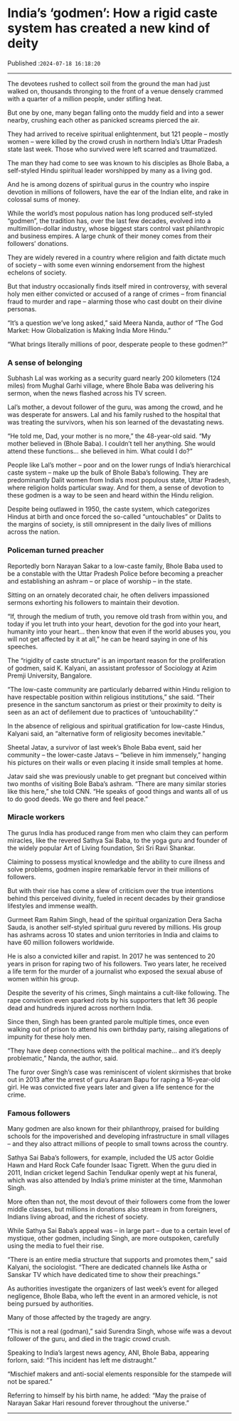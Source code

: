 # India’s ‘godmen’: How a rigid caste system has created a new kind of deity

Published :`2024-07-18 16:18:20`

---

The devotees rushed to collect soil from the ground the man had just walked on, thousands thronging to the front of a venue densely crammed with a quarter of a million people, under stifling heat.

But one by one, many began falling onto the muddy field and into a sewer nearby, crushing each other as panicked screams pierced the air.

They had arrived to receive spiritual enlightenment, but 121 people – mostly women – were killed by the crowd crush in northern India’s Uttar Pradesh state last week. Those who survived were left scarred and traumatized.

The man they had come to see was known to his disciples as Bhole Baba, a self-styled Hindu spiritual leader worshipped by many as a living god.

And he is among dozens of spiritual gurus in the country who inspire devotion in millions of followers, have the ear of the Indian elite, and rake in colossal sums of money.

While the world’s most populous nation has long produced self-styled “godmen”, the tradition has, over the last few decades, evolved into a multimillion-dollar industry, whose biggest stars control vast philanthropic and business empires. A large chunk of their money comes from their followers’ donations.

They are widely revered in a country where religion and faith dictate much of society – with some even winning endorsement from the highest echelons of society.

But that industry occasionally finds itself mired in controversy, with several holy men either convicted or accused of a range of crimes – from financial fraud to murder and rape – alarming those who cast doubt on their divine personas.

“It’s a question we’ve long asked,” said Meera Nanda, author of “The God Market: How Globalization is Making India More Hindu.”

“What brings literally millions of poor, desperate people to these godmen?”

### A sense of belonging

Subhash Lal was working as a security guard nearly 200 kilometers (124 miles) from Mughal Garhi village, where Bhole Baba was delivering his sermon, when the news flashed across his TV screen.

Lal’s mother, a devout follower of the guru, was among the crowd, and he was desperate for answers. Lal and his family rushed to the hospital that was treating the survivors, when his son learned of the devastating news.

“He told me, Dad, your mother is no more,” the 48-year-old said. “My mother believed in (Bhole Baba). I couldn’t tell her anything. She would attend these functions… she believed in him. What could I do?”

People like Lal’s mother – poor and on the lower rungs of India’s hierarchical caste system – make up the bulk of Bhole Baba’s following. They are predominantly Dalit women from India’s most populous state, Uttar Pradesh, where religion holds particular sway. And for them, a sense of devotion to these godmen is a way to be seen and heard within the Hindu religion.

Despite being outlawed in 1950, the caste system, which categorizes Hindus at birth and once forced the so-called “untouchables” or Dalits to the margins of society, is still omnipresent in the daily lives of millions across the nation.

### Policeman turned preacher

Reportedly born Narayan Sakar to a low-caste family, Bhole Baba used to be a constable with the Uttar Pradesh Police before becoming a preacher and establishing an ashram – or place of worship – in the state.

Sitting on an ornately decorated chair, he often delivers impassioned sermons exhorting his followers to maintain their devotion.

“If, through the medium of truth, you remove old trash from within you, and today if you let truth into your heart, devotion for the god into your heart, humanity into your heart… then know that even if the world abuses you, you will not get affected by it at all,” he can be heard saying in one of his speeches.

The “rigidity of caste structure” is an important reason for the proliferation of godmen, said K. Kalyani, an assistant professor of Sociology at Azim Premji University, Bangalore.

“The low-caste community are particularly debarred within Hindu religion to have respectable position within religious institutions,” she said. “Their presence in the sanctum sanctorum as priest or their proximity to deity is seen as an act of defilement due to practices of ‘untouchability’.”

In the absence of religious and spiritual gratification for low-caste Hindus, Kalyani said, an “alternative form of religiosity becomes inevitable.”

Sheetal Jatav, a survivor of last week’s Bhole Baba event, said her community – the lower-caste Jatavs – “believe in him immensely,” hanging his pictures on their walls or even placing it inside small temples at home.

Jatav said she was previously unable to get pregnant but conceived within two months of visiting Bole Baba’s ashram. “There are many similar stories like this here,” she told CNN. “He speaks of good things and wants all of us to do good deeds. We go there and feel peace.”

### Miracle workers

The gurus India has produced range from men who claim they can perform miracles, like the revered Sathya Sai Baba, to the yoga guru and founder of the widely popular Art of Living foundation, Sri Sri Ravi Shankar.

Claiming to possess mystical knowledge and the ability to cure illness and solve problems, godmen inspire remarkable fervor in their millions of followers.

But with their rise has come a slew of criticism over the true intentions behind this perceived divinity, fueled in recent decades by their grandiose lifestyles and immense wealth.

Gurmeet Ram Rahim Singh, head of the spiritual organization Dera Sacha Sauda, is another self-styled spiritual guru revered by millions. His group has ashrams across 10 states and union territories in India and claims to have 60 million followers worldwide.

He is also a convicted killer and rapist. In 2017 he was sentenced to 20 years in prison for raping two of his followers. Two years later, he received a life term for the murder of a journalist who exposed the sexual abuse of women within his group.

Despite the severity of his crimes, Singh maintains a cult-like following. The rape conviction even sparked riots by his supporters that left 36 people dead and hundreds injured across northern India.

Since then, Singh has been granted parole multiple times, once even walking out of prison to attend his own birthday party, raising allegations of impunity for these holy men.

“They have deep connections with the political machine… and it’s deeply problematic,” Nanda, the author, said.

The furor over Singh’s case was reminiscent of violent skirmishes that broke out in 2013 after the arrest of guru Asaram Bapu for raping a 16-year-old girl. He was convicted five years later and given a life sentence for the crime.

### Famous followers

Many godmen are also known for their philanthropy, praised for building schools for the impoverished and developing infrastructure in small villages – and they also attract millions of people to small towns across the country.

Sathya Sai Baba’s followers, for example, included the US actor Goldie Hawn and Hard Rock Cafe founder Isaac Tigrett. When the guru died in 2011, Indian cricket legend Sachin Tendulkar openly wept at his funeral, which was also attended by India’s prime minister at the time, Manmohan Singh.

More often than not, the most devout of their followers come from the lower middle classes, but millions in donations also stream in from foreigners, Indians living abroad, and the richest of society.

While Sathya Sai Baba’s appeal was – in large part – due to a certain level of mystique, other godmen, including Singh, are more outspoken, carefully using the media to fuel their rise.

“There is an entire media structure that supports and promotes them,” said Kalyani, the sociologist. “There are dedicated channels like Astha or Sanskar TV which have dedicated time to show their preachings.”

As authorities investigate the organizers of last week’s event for alleged negligence, Bhole Baba, who left the event in an armored vehicle, is not being pursued by authorities.

Many of those affected by the tragedy are angry.

“This is not a real (godman),” said Surendra Singh, whose wife was a devout follower of the guru, and died in the tragic crowd crush.

Speaking to India’s largest news agency, ANI, Bhole Baba, appearing forlorn, said: “This incident has left me distraught.”

“Mischief makers and anti-social elements responsible for the stampede will not be spared.”

Referring to himself by his birth name, he added: “May the praise of Narayan Sakar Hari resound forever throughout the universe.”

---


